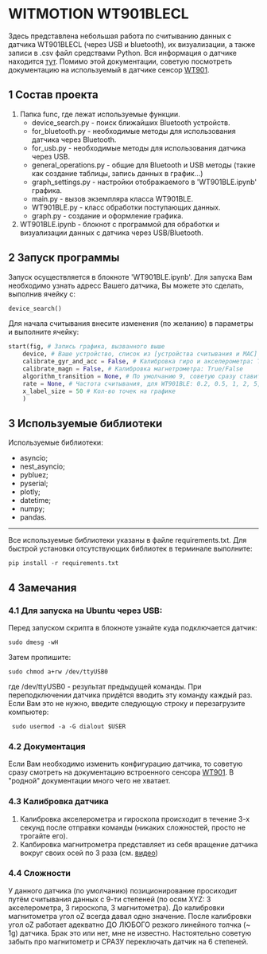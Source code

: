 # WITMOTION WT901BLECL
Здесь представлена небольшая работа по считыванию данных с датчика WT901BLECL (через USB и bluetooth), их визуализации, а также записи в .csv файл средствами Python.
Вся информация о датчике находится [тут](https://github.com/WITMOTION/WT901BLECL). Помимо этой документации, советую посмотреть документацию на используемый в датчике сенсор [WT901](https://images-na.ssl-images-amazon.com/images/I/B11fVGszLsS.pdf).

## 1 Состав проекта
1. Папка func, где лежат используемые функции.
    - device_search.py - поиск ближайших Bluetooth устройств.
    - for_bluetooth.py - необходимые методы для использования датчика через Bluetooth.
    - for_usb.py - необходимые методы для использования датчика через USB.
    - general_operations.py - общие для Bluetooth и USB методы (такие как создание таблицы, запись данных в график...)
    - graph_settings.py - настройки отображаемого в 'WT901BLE.ipynb' графика.
    - main.py - вызов экземпляра класса WT901BLE.
    - WT901BLE.py - класс обработки поступающих данных.
    - graph.py - создание и оформление графика.
2. WT901BLE.ipynb - блокнот с программой для обработки и визуализации данных с датчика через USB/Bluetooth.

## 2 Запуск программы
Запуск осуществляется в блокноте 'WT901BLE.ipynb'. Для запуска Вам необходимо узнать адресс Вашего датчика, Вы можете это сделать, выполнив ячейку с:
```python
device_search()
```
Для начала считывания внесите изменения (по желанию) в параметры и выполните ячейку:
```python
start(fig, # Запись графика, вызванного выше
    device, # Ваше устройство, спиcок из [устройства считывания и MAC]
    calibrate_gyr_and_acc = False, # Калибровка гиро и акселерометра: True/False
    calibrate_magn = False, # Калибровка магнетрометра: True/False
    algorithm_transition = None, # По умолчанию 9, советую сразу ставить 6
    rate = None, # Частота считывания, для WT901BLE: 0.2, 0.5, 1, 2, 5, 10 (default), 20, 50 [Гц]
    x_label_size = 50 # Кол-во точек на графике
    ) 
```

## 3 Используемые библиотеки
Используемые библиотеки:
- asyncio;
- nest_asyncio;
- pybluez;
- pyserial;
- plotly;
- datetime;
- numpy;
- pandas.
____
Все используемые библиотеки указаны в файле requirements.txt. Для быстрой установки отсутствующих библиотек в терминале выполните: 
```
pip install -r requirements.txt
```
## 4 Замечания

### 4.1 Для запуска на Ubuntu через USB:
Перед запуском скрипта в блокноте узнайте куда подключается датчик: 
```
sudo dmesg -wH
```
Затем пропишите: 
```
sudo chmod a+rw /dev/ttyUSB0
```
где /dev/ttyUSB0 - результат предыдущей команды. При переподключении датчика придётся вводить эту команду каждый раз. Если Вам это не нужно, введите следующую строку и перезагрузите компьютер:
```
 sudo usermod -a -G dialout $USER 
```

### 4.2 Документация
Если Вам необходимо изменить конфигурацию датчика, то советую сразу смотреть на документацию встроенного сенсора [WT901](https://images-na.ssl-images-amazon.com/images/I/B11fVGszLsS.pdf). В "родной" документации много чего не хватает.

### 4.3 Калибровка датчика

1. Калибровка акселерометра и гироскопа происходит в течение 3-х секунд после отправки команды (никаких сложностей, просто не трогайте его).
2. Калбировка магнитрометра представляет из себя вращение датчика вокруг своих осей по 3 раза (см. [видео](https://youtu.be/smi2uePvC-Q?t=104))

### 4.4 Сложности

У данного датчика (по умолчанию) позиционирование просиходит путём считывания данных с 9-ти степеней (по осям XYZ: 3 акселерометра, 3 гироскопа, 3 магнитометра). До калибровки магнитометра угол oZ всегда давал одно значение. После калибровки угол oZ работает адекватно ДО ЛЮБОГО резкого линейного толчка (~ 1g) датчика. Брак это или нет, мне не известно. Настоятельно советую забыть про магнитометр и СРАЗУ переключать датчик на 6 степеней.
